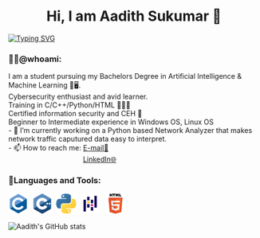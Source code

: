 <h1 align='center'>Hi, I am Aadith Sukumar 👋</h1>

<a href="https://github.com/aadi1011"><img src="https://readme-typing-svg.demolab.com?font=Caveat&size=40&pause=500&color=2EA1D3&center=true&width=945&height=55&lines=Engineering+Student;Cybersecurity+Enthusiast;AI+%26+ML+inclined;Always+Learning;Actor%2C+Thinker%2C+Creator" alt="Typing SVG" /></a></br>
### 👨‍💻@whoami:
I am a student pursuing my Bachelors Degree in Artificial Intelligence & Machine Learning 🧠🖥️. </br>Cybersecurity enthusiast and avid learner. </br>Training in C/C++/Python/HTML 👨🏽‍💻
</br>Certified information security and CEH 🔐
</br>Beginner to Intermediate experience in Windows OS, Linux OS 
</br>- 🔭 I’m currently working on a Python based Network Analyzer that makes network traffic caputured data easy to interpret.
</br>- 📫 How to reach me: <a href="mailto:saadith2002@gmail.com">E-mail📧</a> </br> &nbsp;&nbsp;&nbsp;&nbsp;&nbsp;&nbsp;&nbsp;&nbsp;&nbsp;&nbsp;&nbsp;&nbsp;&nbsp;&nbsp;&nbsp;&nbsp;&nbsp;&nbsp;&nbsp;&nbsp;&nbsp;&nbsp;&nbsp;&nbsp;&nbsp;&nbsp;&nbsp;&nbsp;&nbsp;&nbsp;&nbsp;&nbsp;&nbsp;&nbsp;&nbsp;&nbsp;&nbsp;&nbsp;<a href="https://www.linkedin.com/in/aadith-sukumar/">LinkedIn🌐</a>

### 📖Languages and Tools:
<a href="https://www.cprogramming.com" target="_blank"><img src="/Assets/c.png" alt="C Programming" style="width:40px;height:40px;"></a>&nbsp;&nbsp;<a href="https://www.cplusplus.org" target="_blank"><img src="/Assets/cpp.png" alt="C Programming" style="width:40px;height:40px;"></a>&nbsp;&nbsp;<a href="https://www.python.org" target="_blank"><img src="/Assets/python.png" alt="C Programming" style="width:40px;height:40px;"></a>&nbsp;&nbsp;<a href="https://pandas.pydata.org" target="_blank"><img src="/Assets/Pandas_logo.svg.png" alt="Pandas - Py" style="width:40px;height:40px;"></a>&nbsp;&nbsp;
<a href="https://html.spec.whatwg.org" target="_blank"><img src="/Assets/html5.png" alt="C Programming" style="width:40px;height:40px;"></a>


<!--
#### &#x1f4c8;Stats
-->
![Aadith's GitHub stats](https://github-readme-stats.vercel.app/api?username=aadi1011&theme=github_dark&count_private=true&show_icons=true&hide_rank=true&custom_title=📈Aadith's&nbsp;GitHub&nbsp;Stats&include_all_commits=true)




<!--
**aadi1011/aadi1011** is a ✨ _special_ ✨ repository because its `README.md` (this file) appears on your GitHub profile.

Here are some ideas to get you started:

- 🔭 I’m currently working on ...
- 🌱 I’m currently learning ...
- 👯 I’m looking to collaborate on ...
- 🤔 I’m looking for help with ...
- 💬 Ask me about ...
- 📫 How to reach me: ...
- 😄 Pronouns: ...
- ⚡ Fun fact: ...
-->
